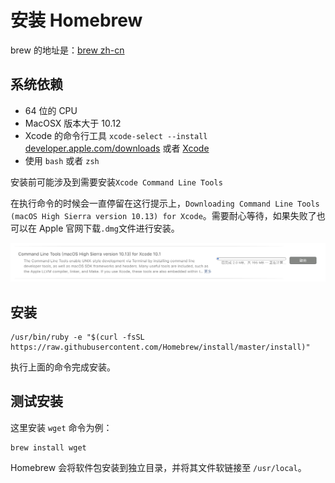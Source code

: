 # 安装 Homebrew

brew 的地址是：[brew zh-cn](https://brew.sh/index_zh-cn)

## 系统依赖

- 64 位的 CPU
- MacOSX 版本大于 10.12
- Xcode 的命令行工具 `xcode-select --install` [developer.apple.com/downloads](https://developer.apple.com/downloads) 或者 [Xcode](https://itunes.apple.com/us/app/xcode/id497799835)
- 使用 `bash` 或者 `zsh`

安装前可能涉及到需要安装`Xcode Command Line Tools`

在执行命令的时候会一直停留在这行提示上，`Downloading Command Line Tools (macOS High Sierra version 10.13) for Xcode`。需要耐心等待，如果失败了也可以在 Apple 官网下载`.dmg`文件进行安装。

![An image](./../assets/install/xcode-command-line-tools.png)

## 安装

```
/usr/bin/ruby -e "$(curl -fsSL https://raw.githubusercontent.com/Homebrew/install/master/install)"
```

执行上面的命令完成安装。

## 测试安装

这里安装 `wget` 命令为例：

```
brew install wget
```

Homebrew 会将软件包安装到独立目录，并将其文件软链接至 `/usr/local`。
